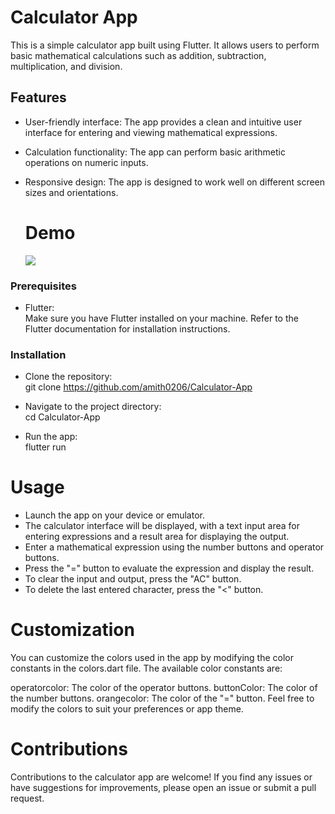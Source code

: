 # Calculator App

This is a simple calculator app built using Flutter. It allows users to perform basic mathematical calculations such as addition, subtraction, multiplication, and division.

## Features

- User-friendly interface: The app provides a clean and intuitive user interface for entering and viewing mathematical expressions.
- Calculation functionality: The app can perform basic arithmetic operations on numeric inputs.
- Responsive design: The app is designed to work well on different screen sizes and orientations.

  # Demo
  ![](https://github.com/amith0206/Calculator_App/blob/main/demo.gif)

### Prerequisites

- Flutter: \
 Make sure you have Flutter installed on your machine. Refer to the Flutter documentation for installation instructions.

### Installation
- Clone the repository: \
  git clone https://github.com/amith0206/Calculator-App

- Navigate to the project directory: \
 cd Calculator-App

- Run the app: \
flutter run

# Usage
- Launch the app on your device or emulator. 
- The calculator interface will be displayed, with a text input area for entering expressions and a result area for displaying the output. 
- Enter a mathematical expression using the number buttons and operator buttons. 
- Press the "=" button to evaluate the expression and display the result. 
- To clear the input and output, press the "AC" button. 
- To delete the last entered character, press the "<" button. 

# Customization
You can customize the colors used in the app by modifying the color constants in the colors.dart file. The available color constants are:

operatorcolor: The color of the operator buttons.
buttonColor: The color of the number buttons.
orangecolor: The color of the "=" button.
Feel free to modify the colors to suit your preferences or app theme.

# Contributions
Contributions to the calculator app are welcome! If you find any issues or have suggestions for improvements, please open an issue or submit a pull request.

 
